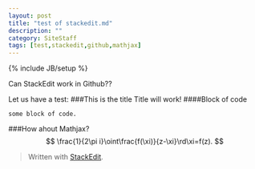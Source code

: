 ```yaml
---
layout: post
title: "test of stackedit.md"
description: ""
category: SiteStaff
tags: [test,stackedit,github,mathjax]
---
```

{% include JB/setup %}

Can StackEdit work in Github??

Let us have a test:
###This is the title 
Title will work!
####Block of code

```
some block of code. 
```
###How ahout Mathjax?
$$
\frac{1}{2\pi i}\oint\frac{f(\xi)}{z-\xi}\rd\xi=f(z).
$$
> Written with [StackEdit](http://benweet.github.io/stackedit/).
